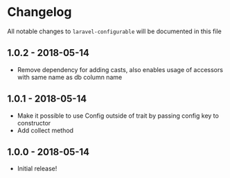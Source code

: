 # Changelog

All notable changes to `laravel-configurable` will be documented in this file

## 1.0.2 - 2018-05-14
- Remove dependency for adding casts, also enables usage of accessors with same name as db column name

## 1.0.1 - 2018-05-14
- Make it possible to use Config outside of trait by passing config key to constructor
- Add collect method

## 1.0.0 - 2018-05-14

- Initial release!
